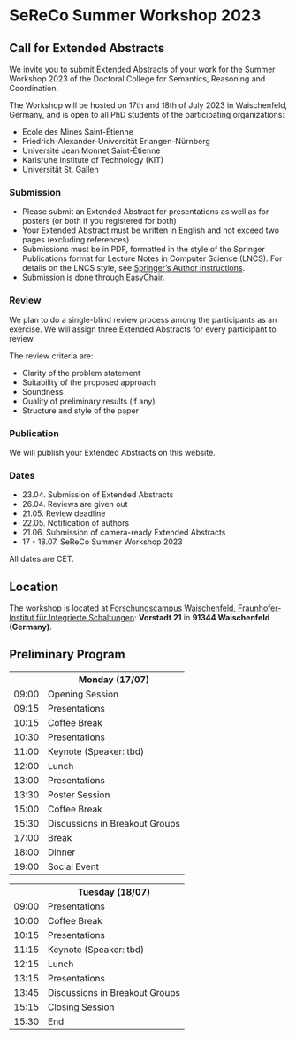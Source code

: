 ---
---
# SeReCo Summer Workshop 2023

## Call for Extended Abstracts
We invite you to submit Extended Abstracts of your work for the Summer Workshop 2023 of the Doctoral College for Semantics, Reasoning and Coordination.

The Workshop will be hosted on 17th and 18th of July 2023 in Waischenfeld, Germany, and is open to all PhD students of the participating organizations:

* Ecole des Mines Saint-Étienne
* Friedrich-Alexander-Universität Erlangen-Nürnberg
* Université Jean Monnet Saint-Étienne
* Karlsruhe Institute of Technology (KIT)
* Universität St. Gallen

### Submission
* Please submit an Extended Abstract for presentations as well as for posters (or both if you registered for both)
* Your Extended Abstract must be written in English and not exceed two pages (excluding references)
* Submissions must be in PDF, formatted in the style of the Springer Publications format for Lecture Notes in Computer Science (LNCS). For details on the LNCS style, see [Springer’s Author Instructions](https://www.springer.com/gp/computer-science/lncs/conference-proceedings-guidelines).
* Submission is done through [EasyChair](https://easychair.org/conferences/?conf=sereco2023).

### Review
We plan to do a single-blind review process among the participants as an exercise. We will assign three Extended Abstracts for every participant to review.

The review criteria are:
* Clarity of the problem statement
* Suitability of the proposed approach
* Soundness
* Quality of preliminary results (if any)
* Structure and style of the paper

### Publication
We will publish your Extended Abstracts on this website.

### Dates
* 23.04. Submission of Extended Abstracts
* 26.04. Reviews are given out
* 21.05. Review deadline
* 22.05. Notification of authors
* 21.06. Submission of camera-ready Extended Abstracts
* 17 - 18.07. SeReCo Summer Workshop 2023

All dates are CET.


## Location

The workshop is located at [Forschungscampus Waischenfeld, Fraunhofer-Institut für Integrierte Schaltungen](https://www.iis.fraunhofer.de/de/profil/standorte/forschungscampus-waischenfeld.html): **Vorstadt 21** in **91344 Waischenfeld (Germany)**.


## Preliminary Program

<table class="agenda">
  <tr>
    <th></th>
    <th>Monday (17/07)</th>
  </tr>
  <tr>
    <td>09:00</td>
    <td class="admin">Opening Session</td>
  </tr>
  <tr>
    <td>09:15</td>
    <td class="presentation">Presentations</td>
  </tr>
  <tr>
    <td>10:15</td>
    <td class="admin">Coffee Break</td>
  </tr>
  <tr>
  <tr>
    <td>10:30</td>
    <td class="presentation">Presentations</td>
  </tr>
    <td>11:00</td>
    <td class="highlight">Keynote (Speaker: tbd)</td>
  </tr>
  <tr>
    <td>12:00</td>
    <td class="admin">Lunch</td>
  </tr>
  <tr>
    <td>13:00</td>
    <td class="presentation">Presentations</td>
  </tr>
  <tr>
    <td>13:30</td>
    <td class="presentation">Poster Session</td>
  </tr>
  <tr>
    <td>15:00</td>
    <td class="admin">Coffee Break</td>
  </tr>
  <tr>
    <td>15:30</td>
    <td class="presentation">Discussions in Breakout Groups</td>
  </tr>
  <tr>
    <td>17:00</td>
    <td class="admin">Break</td>
  </tr>
  <tr>
    <td>18:00</td>
    <td class="admin">Dinner</td>
  </tr>
  <tr>
    <td>19:00</td>
    <td class="highlight">Social Event</td>
  </tr>
</table>

<table class="agenda">
  <tr>
    <th></th>
    <th>Tuesday (18/07)</th>
  </tr>
  <tr>
    <td>09:00</td>
    <td class="presentation">Presentations</td>
  </tr>
  <tr>
    <td>10:00</td>
    <td class="admin">Coffee Break</td>
  </tr>
  <tr>
    <td>10:15</td>
    <td class="presentation">Presentations</td>
  </tr>
  <tr>
    <td>11:15</td>
    <td class="highlight">Keynote (Speaker: tbd)</td>
  </tr>
  <tr>
    <td>12:15</td>
    <td class="admin">Lunch</td>
  </tr>
  <tr>
    <td>13:15</td>
    <td class="presentation">Presentations</td>
  </tr>
  <tr>
    <td>13:45</td>
    <td class="presentation">Discussions in Breakout Groups</td>
  </tr>
  <tr>
    <td>15:15</td>
    <td class="admin">Closing Session</td>
  </tr>
  <tr>
    <td>15:30</td>
    <td>End</td>
  </tr>
</table>
